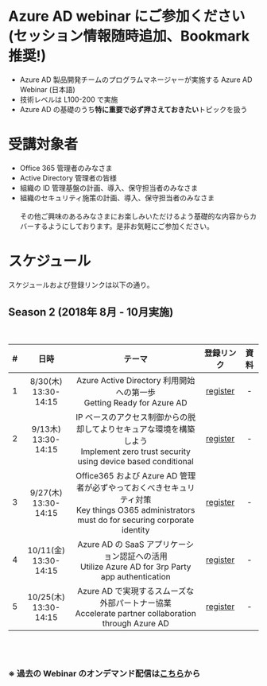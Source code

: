 # Azure AD webinar にご参加ください <br>(セッション情報随時追加、Bookmark 推奨!)
- Azure AD 製品開発チームのプログラムマネージャーが実施する Azure AD Webinar (日本語)
- 技術レベルは L100-200 で実施
- Azure AD の基礎のうち**特に重要で必ず押さえておきたい**トピックを扱う

# 受講対象者
- Office 365 管理者のみなさま
- Active Directory 管理者の皆様
- 組織の ID 管理基盤の計画、導入、保守担当者のみなさま
- 組織のセキュリティ施策の計画、導入、保守担当者のみなさま
<br><br>
その他ご興味のあるみなさまにお楽しみいただけるよう基礎的な内容からカバーするようにしております。是非お気軽にご参加ください。 

# スケジュール
スケジュールおよび登録リンクは以下の通り。<br>


## Season 2 (2018年 8月 - 10月実施)
<br>

| # |           日時          |                                                                     テーマ                                                                     |                                                                登録リンク                                                               |資料|
|:-:|:-----------------------------:|:-------------------------------------------------------------------------------------------------------------------------------------------------------------:|:---------------------------------------------------------------------------------------------------------------------------------------:|:-:|
| 1 | 8/30(木)<br>13:30-14:15 | Azure Active Directory 利用開始への第一歩<br>Getting Ready for Azure AD                                             | [register](https://resources.office.com/ja-jp-landing-CO-M365-AWR-WBNR-FY19-08Aug-30-The-first-step-towards-the-start-of-using-Azure-Active-Directory-MCW0008480.html) |-|
| 2 | 9/13木) <br>13:30-14:15 | IP ベースのアクセス制御からの脱却してよりセキュアな環境を構築しよう<br>Implement zero trust security using device based conditional                                             |[register](https://resources.office.com/ja-jp-landing-CO-M365-CSD-WBNR-FY19-09Sep-13-To-escape-from-IP-based-access-control-and-build-MCW0008622.html) |-|
| 3 | 9/27(木)<br>13:30-14:15 | Office365 および Azure AD 管理者が必ずやっておくべきセキュリティ対策<br>Key things O365 administrators must do for securing corporate identity |[register](https://resources.office.com/ja-jp-landing-CO-M365-CSD-WBNR-FY19-09Sep-27-Security-measures-that-Office-365-and-Azure-AD-MCW0008623.html) |-|
| 4 | 10/11(金)<br>13:30-14:15  | Azure AD の SaaS アプリケーション認証への活用<br>Utilize Azure AD for 3rp Party app authentication| [register](https://resources.office.com/ja-jp-landing-CO-M365-CSD-WBNR-FY19-10Oct-11-Utilization-of-Azure-AD-for-SaaS-application-authentication-MCW0008647.html) |-|
| 5 | 10/25(木)<br>13:30-14:15 | Azure AD で実現するスムーズな外部パートナー協業<br>Accelerate partner collaboration through Azure AD                                           |[register](https://resources.office.com/ja-jp-landing-CO-M365-CSD-WBNR-FY19-10Oct-25-Smooth-external-partner-collaboration-achieved-with-Azure-AD-MCW0008648.html) |-|

<br><br>

### ※ 過去の Webinar のオンデマンド配信は[こちら](Schedule-old.md)から
